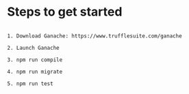 # Steps to get started

```

1. Download Ganache: https://www.trufflesuite.com/ganache

2. Launch Ganache

3. npm run compile

4. npm run migrate

5. npm run test

```
